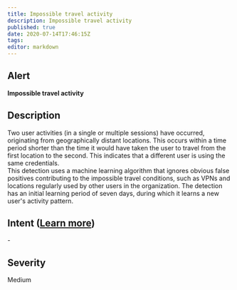 ```yaml
---
title: Impossible travel activity
description: Impossible travel activity
published: true
date: 2020-07-14T17:46:15Z
tags:
editor: markdown
---
```


## Alert
**Impossible travel activity**

## Description
Two user activities (in a single or multiple sessions) have occurred, originating from geographically distant locations. This occurs within a time period shorter than the time it would have taken the user to travel from the first location to the second. This indicates that a different user is using the same credentials.<br>This detection uses a machine learning algorithm that ignores obvious false positives contributing to the impossible travel conditions, such as VPNs and locations regularly used by other users in the organization. The detection has an initial learning period of seven days, during which it learns a new user's activity pattern.

## Intent ([Learn more](/public/security/alerts/intentions.md))
\-

## Severity
Medium




